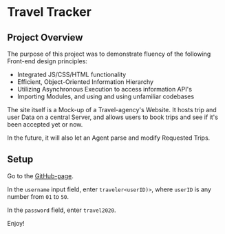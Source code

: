 # Travel Tracker

## Project Overview

The purpose of this project was to demonstrate fluency of the following Front-end design principles:
  - Integrated JS/CSS/HTML functionality
  - Efficient, Object-Oriented Information Hierarchy
  - Utilizing Asynchronous Execution to access information API's
  - Importing Modules, and using and using unfamiliar codebases
  
The site itself is a Mock-up of a Travel-agency's Website. It hosts trip and user Data on a central Server, and allows users to book trips and see if it's been accepted yet or now.

In the future, it will also let an Agent parse and modify Requested Trips.
  
## Setup

Go to the [GitHub-page](https://greymatteor.github.io/Travel-Tracker/). 

In the `username` input field, enter `traveler<userID)>`, where `userID` is any number from `01` to `50`.

In the `password` field, enter `travel2020`.

Enjoy!
